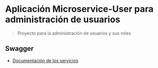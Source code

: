 # Aplicación Microservice-User para administración de usuarios

> Proyecto para la administración de usuarios y sus roles


## Swagger

- [Documentación de los servicios](http://localhost:8090/swagger-ui/index.html)